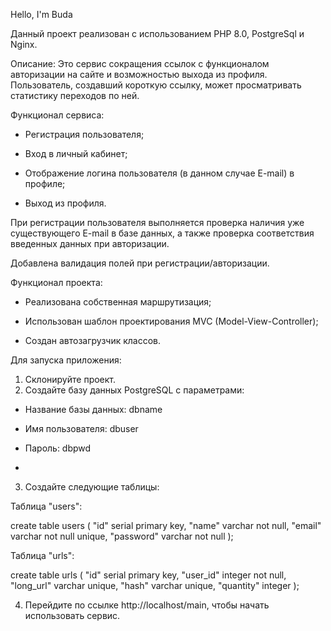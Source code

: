 Hello, I'm Buda 

Данный проект реализован с использованием PHP 8.0, PostgreSql и Nginx.

Описание:
Это сервис сокращения ссылок с функционалом авторизации на сайте и возможностью выхода из профиля. Пользователь, создавший короткую ссылку, может просматривать статистику переходов по ней.

Функционал сервиса:

- Регистрация пользователя;

- Вход в личный кабинет;

- Отображение логина пользователя (в данном случае E-mail) в профиле;

- Выход из профиля.

При регистрации пользователя выполняется проверка наличия уже существующего E-mail в базе данных, а также проверка соответствия введенных данных при авторизации.

Добавлена валидация полей при регистрации/авторизации.

Функционал проекта:

- Реализована собственная маршрутизация;

- Использован шаблон проектирования MVC (Model-View-Controller);

- Создан автозагрузчик классов.

Для запуска приложения:

1. Склонируйте проект.
2. Создайте базу данных PostgreSQL с параметрами:

- Название базы данных: dbname

- Имя пользователя: dbuser

- Пароль: dbpwd
- 
3. Создайте следующие таблицы:

Таблица "users":

create table users
(
    "id" serial primary key,
    "name" varchar not null,
    "email" varchar not null unique,
    "password" varchar not null
);

Таблица "urls":

create table urls
(
    "id" serial primary key,
    "user_id" integer not null,
    "long_url" varchar unique,
    "hash" varchar unique,
    "quantity" integer
);

4. Перейдите по ссылке http://localhost/main, чтобы начать использовать сервис.
